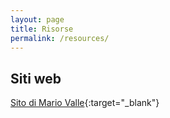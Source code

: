 ```yaml
---
layout: page
title: Risorse
permalink: /resources/
---
```


## Siti web

[Sito di Mario Valle](http://www.mariovalle.name){:target="_blank"}
